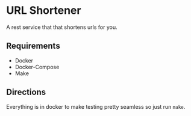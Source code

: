 # URL Shortener

A rest service that that shortens urls for you.

## Requirements

- Docker
- Docker-Compose
- Make

## Directions

Everything is in docker to make testing pretty seamless so just run `make`.

